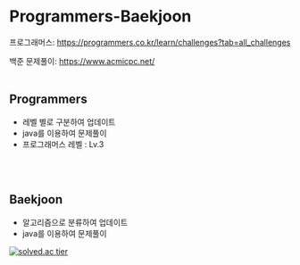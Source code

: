 # Programmers-Baekjoon
프로그래머스: https://programmers.co.kr/learn/challenges?tab=all_challenges

백준 문제풀이: https://www.acmicpc.net/
<br><br>

Programmers
-------------
- 레벨 별로 구분하여 업데이트 
- java를 이용하여 문제풀이 
- 프로그래머스 레벨 : Lv.3

<br>
<br>


Baekjoon
-------------
- 알고리즘으로 분류하여 업데이트
- java를 이용하여 문제풀이 

[![solved.ac tier](http://mazassumnida.wtf/api/generate_badge?boj=lyr426)](https://solved.ac/lyr426)

